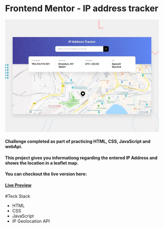 # Frontend Mentor - IP address tracker

![Design preview for the IP address tracker coding challenge](./design/desktop-preview.jpg)

#### Challenge completed as part of practicing HTML, CSS, JavaScript and webApi.

#### This project gives you informationg regarding the entered IP Address and shows the location in a leaflet map.

#### You can checkout the live version here:

#### [Live Preview](https://frontendmaster-ip-tracker.vercel.app/)

#Teck Stack
- HTML
- CSS
- JavaScript
- IP Geolocation API

